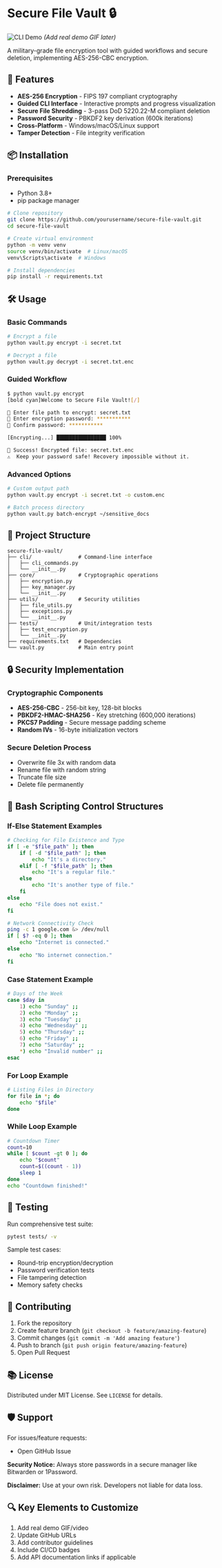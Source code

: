 # Secure File Vault 🔒

![CLI Demo](https://via.placeholder.com/800x400.png?text=Encryption+CLI+Demo) *(Add real demo GIF later)*

A military-grade file encryption tool with guided workflows and secure deletion, implementing AES-256-CBC encryption.

## 🚀 Features

- **AES-256 Encryption** - FIPS 197 compliant cryptography
- **Guided CLI Interface** - Interactive prompts and progress visualization
- **Secure File Shredding** - 3-pass DoD 5220.22-M compliant deletion
- **Password Security** - PBKDF2 key derivation (600k iterations)
- **Cross-Platform** - Windows/macOS/Linux support
- **Tamper Detection** - File integrity verification

## 📦 Installation

### Prerequisites
- Python 3.8+
- pip package manager

```bash
# Clone repository
git clone https://github.com/yourusername/secure-file-vault.git
cd secure-file-vault

# Create virtual environment
python -m venv venv
source venv/bin/activate  # Linux/macOS
venv\Scripts\activate  # Windows

# Install dependencies
pip install -r requirements.txt
```

## 🛠️ Usage

### Basic Commands

```bash
# Encrypt a file
python vault.py encrypt -i secret.txt

# Decrypt a file
python vault.py decrypt -i secret.txt.enc
```

### Guided Workflow

```bash
$ python vault.py encrypt
[bold cyan]Welcome to Secure File Vault![/]

📁 Enter file path to encrypt: secret.txt
🔐 Enter encryption password: ***********
🔐 Confirm password: ***********

[Encrypting...] ████████████████ 100%

🚀 Success! Encrypted file: secret.txt.enc
⚠️  Keep your password safe! Recovery impossible without it.
```

### Advanced Options

```bash
# Custom output path
python vault.py encrypt -i secret.txt -o custom.enc

# Batch process directory
python vault.py batch-encrypt ~/sensitive_docs
```

## 🐂 Project Structure

```
secure-file-vault/
├── cli/               # Command-line interface
│   ├── cli_commands.py
│   └── __init__.py
├── core/              # Cryptographic operations
│   ├── encryption.py
│   ├── key_manager.py
│   └── __init__.py
├── utils/             # Security utilities
│   ├── file_utils.py
│   ├── exceptions.py
│   └── __init__.py
├── tests/             # Unit/integration tests
│   ├── test_encryption.py
│   └── __init__.py
├── requirements.txt   # Dependencies
└── vault.py           # Main entry point
```

## 🔒 Security Implementation

### Cryptographic Components
- **AES-256-CBC** - 256-bit key, 128-bit blocks
- **PBKDF2-HMAC-SHA256** - Key stretching (600,000 iterations)
- **PKCS7 Padding** - Secure message padding scheme
- **Random IVs** - 16-byte initialization vectors

### Secure Deletion Process
- Overwrite file 3x with random data
- Rename file with random string
- Truncate file size
- Delete file permanently

## 🧪 Bash Scripting Control Structures

### If-Else Statement Examples

```bash
# Checking for File Existence and Type
if [ -e "$file_path" ]; then
    if [ -d "$file_path" ]; then
        echo "It's a directory."
    elif [ -f "$file_path" ]; then
        echo "It's a regular file."
    else
        echo "It's another type of file."
    fi
else
    echo "File does not exist."
fi
```

```bash
# Network Connectivity Check
ping -c 1 google.com &> /dev/null
if [ $? -eq 0 ]; then
    echo "Internet is connected."
else
    echo "No internet connection."
fi
```

### Case Statement Example

```bash
# Days of the Week
case $day in
    1) echo "Sunday" ;;
    2) echo "Monday" ;;
    3) echo "Tuesday" ;;
    4) echo "Wednesday" ;;
    5) echo "Thursday" ;;
    6) echo "Friday" ;;
    7) echo "Saturday" ;;
    *) echo "Invalid number" ;;
esac
```

### For Loop Example

```bash
# Listing Files in Directory
for file in *; do
    echo "$file"
done
```

### While Loop Example

```bash
# Countdown Timer
count=10
while [ $count -gt 0 ]; do
    echo "$count"
    count=$((count - 1))
    sleep 1
done
echo "Countdown finished!"
```

## 🧪 Testing

Run comprehensive test suite:

```bash
pytest tests/ -v
```

Sample test cases:
- Round-trip encryption/decryption
- Password verification tests
- File tampering detection
- Memory safety checks

## 🤝 Contributing

1. Fork the repository
2. Create feature branch (`git checkout -b feature/amazing-feature`)
3. Commit changes (`git commit -m 'Add amazing feature'`)
4. Push to branch (`git push origin feature/amazing-feature`)
5. Open Pull Request

## 📚 License

Distributed under MIT License. See `LICENSE` for details.

## 🛡️ Support

For issues/feature requests:
- Open GitHub Issue

**Security Notice:** Always store passwords in a secure manager like Bitwarden or 1Password.

**Disclaimer:** Use at your own risk. Developers not liable for data loss.

## 🔍 Key Elements to Customize
1. Add real demo GIF/video
2. Update GitHub URLs
3. Add contributor guidelines
4. Include CI/CD badges
5. Add API documentation links if applicable

